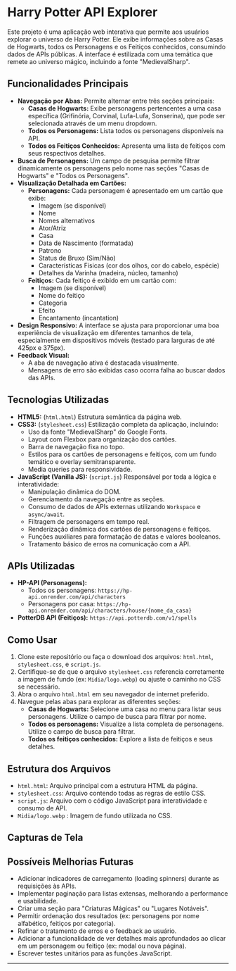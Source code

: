 # Harry Potter API Explorer

Este projeto é uma aplicação web interativa que permite aos usuários explorar o universo de Harry Potter. Ele exibe informações sobre as Casas de Hogwarts, todos os Personagens e os Feitiços conhecidos, consumindo dados de APIs públicas. A interface é estilizada com uma temática que remete ao universo mágico, incluindo a fonte "MedievalSharp".

## Funcionalidades Principais

* **Navegação por Abas:** Permite alternar entre três seções principais:
    * **Casas de Hogwarts:** Exibe personagens pertencentes a uma casa específica (Grifinória, Corvinal, Lufa-Lufa, Sonserina), que pode ser selecionada através de um menu dropdown.
    * **Todos os Personagens:** Lista todos os personagens disponíveis na API.
    * **Todos os Feitiços Conhecidos:** Apresenta uma lista de feitiços com seus respectivos detalhes.
* **Busca de Personagens:** Um campo de pesquisa permite filtrar dinamicamente os personagens pelo nome nas seções "Casas de Hogwarts" e "Todos os Personagens".
* **Visualização Detalhada em Cartões:**
    * **Personagens:** Cada personagem é apresentado em um cartão que exibe:
        * Imagem (se disponível)
        * Nome
        * Nomes alternativos
        * Ator/Atriz
        * Casa
        * Data de Nascimento (formatada)
        * Patrono
        * Status de Bruxo (Sim/Não)
        * Características Físicas (cor dos olhos, cor do cabelo, espécie)
        * Detalhes da Varinha (madeira, núcleo, tamanho)
    * **Feitiços:** Cada feitiço é exibido em um cartão com:
        * Imagem (se disponível)
        * Nome do feitiço
        * Categoria
        * Efeito
        * Encantamento (incantation)
* **Design Responsivo:** A interface se ajusta para proporcionar uma boa experiência de visualização em diferentes tamanhos de tela, especialmente em dispositivos móveis (testado para larguras de até 425px e 375px).
* **Feedback Visual:**
    * A aba de navegação ativa é destacada visualmente.
    * Mensagens de erro são exibidas caso ocorra falha ao buscar dados das APIs.

## Tecnologias Utilizadas

* **HTML5:** (`html.html`) Estrutura semântica da página web.
* **CSS3:** (`stylesheet.css`) Estilização completa da aplicação, incluindo:
    * Uso da fonte "MedievalSharp" do Google Fonts.
    * Layout com Flexbox para organização dos cartões.
    * Barra de navegação fixa no topo.
    * Estilos para os cartões de personagens e feitiços, com um fundo temático e overlay semitransparente.
    * Media queries para responsividade.
* **JavaScript (Vanilla JS):** (`script.js`) Responsável por toda a lógica e interatividade:
    * Manipulação dinâmica do DOM.
    * Gerenciamento da navegação entre as seções.
    * Consumo de dados de APIs externas utilizando `Workspace` e `async/await`.
    * Filtragem de personagens em tempo real.
    * Renderização dinâmica dos cartões de personagens e feitiços.
    * Funções auxiliares para formatação de datas e valores booleanos.
    * Tratamento básico de erros na comunicação com a API.

## APIs Utilizadas

* **HP-API (Personagens):**
    * Todos os personagens: `https://hp-api.onrender.com/api/characters`
    * Personagens por casa: `https://hp-api.onrender.com/api/characters/house/{nome_da_casa}`
* **PotterDB API (Feitiços):** `https://api.potterdb.com/v1/spells`

## Como Usar

1.  Clone este repositório ou faça o download dos arquivos: `html.html`, `stylesheet.css`, e `script.js`.
2.  Certifique-se de que o arquivo `stylesheet.css` referencia corretamente a imagem de fundo (ex: `Midia/logo.webp`) ou ajuste o caminho no CSS se necessário.
3.  Abra o arquivo `html.html` em seu navegador de internet preferido.
4.  Navegue pelas abas para explorar as diferentes seções:
    * **Casas de Hogwarts:** Selecione uma casa no menu para listar seus personagens. Utilize o campo de busca para filtrar por nome.
    * **Todos os personagens:** Visualize a lista completa de personagens. Utilize o campo de busca para filtrar.
    * **Todos os feitiços conhecidos:** Explore a lista de feitiços e seus detalhes.

## Estrutura dos Arquivos

* `html.html`: Arquivo principal com a estrutura HTML da página.
* `stylesheet.css`: Arquivo contendo todas as regras de estilo CSS.
* `script.js`: Arquivo com o código JavaScript para interatividade e consumo de API.
* `Midia/logo.webp` : Imagem de fundo utilizada no CSS.

## Capturas de Tela



## Possíveis Melhorias Futuras

* Adicionar indicadores de carregamento (loading spinners) durante as requisições às APIs.
* Implementar paginação para listas extensas, melhorando a performance e usabilidade.
* Criar uma seção para "Criaturas Mágicas" ou "Lugares Notáveis".
* Permitir ordenação dos resultados (ex: personagens por nome alfabético, feitiços por categoria).
* Refinar o tratamento de erros e o feedback ao usuário.
* Adicionar a funcionalidade de ver detalhes mais aprofundados ao clicar em um personagem ou feitiço (ex: modal ou nova página).
* Escrever testes unitários para as funções JavaScript.

---


